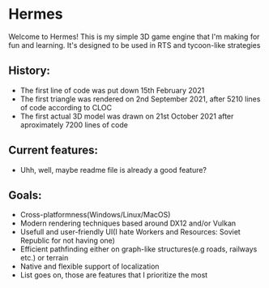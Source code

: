 # Hermes
Welcome to Hermes! This is my simple 3D game engine that I'm making for fun and learning. It's designed to be used in RTS and tycoon-like strategies

## History:
 - The first line of code was put down 15th February 2021
 - The first triangle was rendered on 2nd September 2021, after 5210 lines of code according to CLOC
 - The first actual 3D model was drawn on 21st October 2021 after aproximately 7200 lines of code

## Current features:
 - Uhh, well, maybe readme file is already a good feature?

## Goals:
 - Cross-platformness(Windows/Linux/MacOS)
 - Modern rendering techniques based around DX12 and/or Vulkan
 - Usefull and user-friendly UI(I hate Workers and Resources: Soviet Republic for not having one)
 - Efficient pathfinding either on graph-like structures(e.g roads, railways etc.) or terrain
 - Native and flexible support of localization
 - List goes on, those are features that I prioritize the most
